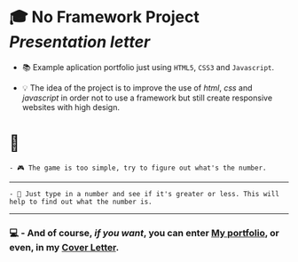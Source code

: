 # 🎓 No Framework Project *Presentation letter*

 - 📚 Example aplication portfolio just using `HTML5`, `CSS3` and `Javascript`.

 - 💡 The idea of ​​the project is to improve the use of _html_, _css_ and _javascript_ in order not to use a framework but still create responsive websites with high design.

# :dart:  
    - 🎮 The game is too simple, try to figure out what's the number.
---
    - 💭 Just type in a number and see if it's greater or less. This will help to find out what the number is.
---

### 💻 - And of course, _if you want_, you can enter [My portfolio](joao-eduardo-portfolio.vercel.app), or even, in my [Cover Letter](https://presentation-letter-xi.vercel.app/).